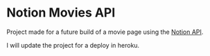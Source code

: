 # Notion Movies API

Project made for a future build of a movie page using the [Notion API](https://developers.notion.com/).

I will update the project for a deploy in heroku.